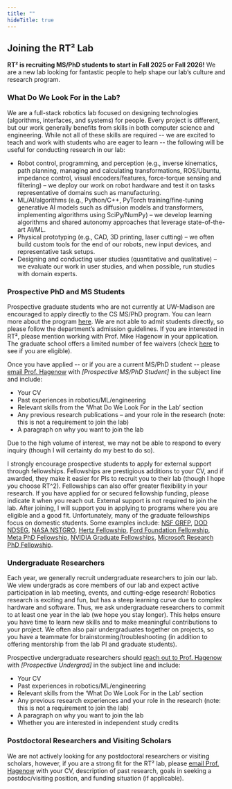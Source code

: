 ```yaml
---
title: ""
hideTitle: true
---
```


## Joining the RT² Lab
**RT² is recruiting MS/PhD students to start in Fall 2025 or Fall 2026!** We are a new lab looking for fantastic people to help shape our lab’s culture and research program.

### What Do We Look For in the Lab?
We are a full-stack robotics lab focused on designing technologies (algorithms, interfaces, and systems) for people. Every project is different, but our work generally benefits from skills in both computer science and engineering. While not all of these skills are required -- we are excited to teach and work with students who are eager to learn -- the following will be useful for conducting research in our lab:
- Robot control, programming, and perception (e.g., inverse kinematics, path planning, managing and calculating transformations, ROS/Ubuntu, impedance control, visual encoders/features, force-torque sensing and filtering) – we deploy our work on robot hardware and test it on tasks representative of domains such as manufacturing.
- ML/AI/algorithms (e.g., Python/C++, PyTorch training/fine-tuning generative AI models such as diffusion models and transformers, implementing algorithms using SciPy/NumPy) – we develop learning algorithms and shared autonomy approaches that leverage state-of-the-art AI/ML.
- Physical prototyping (e.g., CAD, 3D printing, laser cutting) – we often build custom tools for the end of our robots, new input devices, and representative task setups.
- Designing and conducting user studies (quantitative and qualitative) – we evaluate our work in user studies, and when possible, run studies with domain experts.

<!-- You can find a copy of Prof. Hagenow’s advising statement [here](https://drive.google.com/file/d/1Bas8sE0B41a6UkjIMLP98X7avRUz0T6a/view?usp=sharing).  -->

### Prospective PhD and MS Students
Prospective graduate students who are not currently at UW-Madison are encouraged to apply directly to the CS MS/PhD program. You can learn more about the program [here](https://www.cs.wisc.edu/grad/programs/admissions/). We are not able to admit students directly, so please follow the department’s admission guidelines. If you are interested in RT², please mention working with Prof. Mike Hagenow in your application. The graduate school offers a limited number of fee waivers (check [here]( https://grad.wisc.edu/apply/fee-grant/) to see if you are eligible).

Once you have applied -- or if you are a current MS/PhD student -- please [email Prof. Hagenow](mailto:mhagenow@wisc.edu) with *[Prospective MS/PhD Student]* in the subject line and include:
- Your CV
- Past experiences in robotics/ML/engineering
- Relevant skills from the ‘What Do We Look For in the Lab’ section
- Any previous research publications – and your role in the research (note: this is not a requirement to join the lab)
- A paragraph on why you want to join the lab

Due to the high volume of interest, we may not be able to respond to every inquiry (though I will certainty do my best to do so).

I strongly encourage prospective students to apply for external support through fellowships. Fellowships are prestigious additions to your CV, and if awarded, they make it easier for PIs to recruit you to their lab (though I hope you choose RT^2). Fellowships can also offer greater flexibility in your research. If you have applied for or secured fellowship funding, please indicate it when you reach out. External support is not required to join the lab. After joining, I will support you in applying to programs where you are eligible and a good fit. Unfortunately, many of the graduate fellowships focus on domestic students. Some examples include: [NSF GRFP]( https://nsfgrfp.org/), [DOD NDSEG](https://ndseg.sysplus.com/), [NASA NSTGRO](https://www.nasa.gov/nasa-space-technology-graduate-research-opportunities-nstgro/), [Hertz Fellowship](https://www.hertzfoundation.org/the-fellowship/), [Ford Foundation Fellowship]( https://www.nationalacademies.org/our-work/ford-foundation-fellowships), [Meta PhD Fellowship]( https://metaresearchphdfellowship.smapply.io/), [NVIDIA Graduate Fellowships]( https://research.nvidia.com/graduate-fellowships), [Microsoft Research PhD Fellowship]( https://www.microsoft.com/en-us/research/academic-program/phd-fellowship/).

### Undergraduate Researchers
Each year, we generally recruit undergraduate researchers to join our lab. We view undergrads as core members of our lab and expect active participation in lab meeting, events, and cutting-edge research! Robotics research is exciting and fun, but has a steep learning curve due to complex hardware and software. Thus, we ask undergraduate researchers to commit to at least one year in the lab (we hope you stay longer). This helps ensure you have time to learn new skills and to make meaningful contributions to your project. We often also pair undergraduates together on projects, so you have a teammate for brainstorming/troubleshooting (in addition to offering mentorship from the lab PI and graduate students).

Prospective undergraduate researchers should [reach out to Prof. Hagenow](mailto:mhagenow@wisc.edu) with *[Prospective Undergrad]* in the subject line and include:
- Your CV
- Past experiences in robotics/ML/engineering
- Relevant skills from the ‘What Do We Look For in the Lab’ section
- Any previous research experiences and your role in the research (note: this is not a requirement to join the lab)
- A paragraph on why you want to join the lab
- Whether you are interested in independent study credits

### Postdoctoral Researchers and Visiting Scholars

We are not actively looking for any postdoctoral researchers or visiting scholars, however, if you are a strong fit for the RT² lab, please [email Prof. Hagenow](mailto:mhagenow@wisc.edu) with your CV, description of past research, goals in seeking a postdoc/visiting position, and funding situation (if applicable).



<!-- Google tag (gtag.js) -->
<script async src="https://www.googletagmanager.com/gtag/js?id=G-QXB50E6325"></script>
<script>
  window.dataLayer = window.dataLayer || [];
  function gtag(){dataLayer.push(arguments);}
  gtag('js', new Date());

  gtag('config', 'G-QXB50E6325');
</script>
